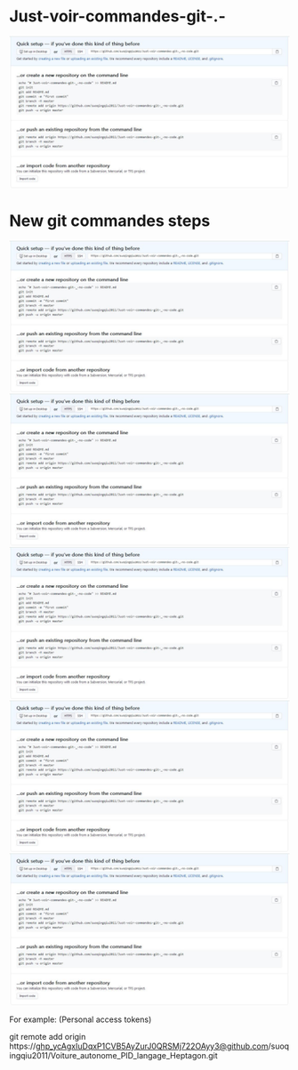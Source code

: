 # Just-voir-commandes-git-.-
![xgcalendar screenshot1](capture1.jpg) 

# New git commandes steps
![xgcalendar screenshot2](capture1.jpg) 
![xgcalendar screenshot3](capture1.jpg) 
![xgcalendar screenshot4](capture1.jpg) 
![xgcalendar screenshot5](capture1.jpg) 
![xgcalendar screenshot6](capture1.jpg) 

For example: (Personal access tokens)

git remote add origin https://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@github.com/suoqingqiu2011/Voiture_autonome_PID_langage_Heptagon.git
